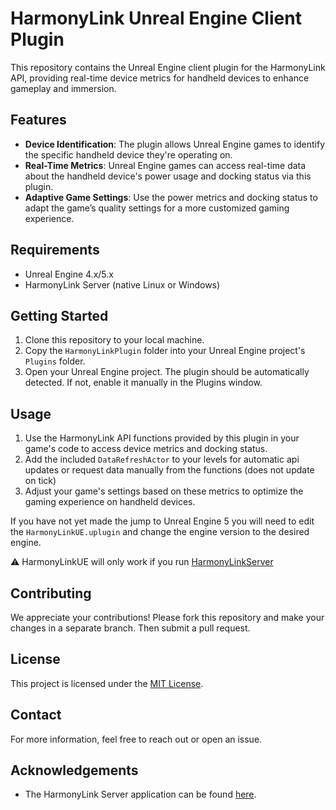 # HarmonyLink Unreal Engine Client Plugin

This repository contains the Unreal Engine client plugin for the HarmonyLink API, providing real-time device metrics for handheld devices to enhance gameplay and immersion.

## Features

- **Device Identification**: The plugin allows Unreal Engine games to identify the specific handheld device they're operating on.
- **Real-Time Metrics**: Unreal Engine games can access real-time data about the handheld device's power usage and docking status via this plugin.
- **Adaptive Game Settings**: Use the power metrics and docking status to adapt the game’s quality settings for a more customized gaming experience.

## Requirements

- Unreal Engine 4.x/5.x
- HarmonyLink Server (native Linux or Windows)

## Getting Started

1. Clone this repository to your local machine.
2. Copy the `HarmonyLinkPlugin` folder into your Unreal Engine project's `Plugins` folder.
3. Open your Unreal Engine project. The plugin should be automatically detected. If not, enable it manually in the Plugins window.

## Usage

1. Use the HarmonyLink API functions provided by this plugin in your game's code to access device metrics and docking status.
2. Add the included `DataRefreshActor` to your levels for automatic api updates or request data manually from the functions (does not update on tick)
3. Adjust your game's settings based on these metrics to optimize the gaming experience on handheld devices.

If you have not yet made the jump to Unreal Engine 5 you will need to edit the `HarmonyLinkUE.uplugin` and change the engine version to the desired engine.

⚠️ HarmonyLinkUE will only work if you run [HarmonyLinkServer](https://github.com/Jordonbc/HarmonyLinkServer)

## Contributing

We appreciate your contributions! Please fork this repository and make your changes in a separate branch. Then submit a pull request.

## License

This project is licensed under the [MIT License](LICENSE).

## Contact

For more information, feel free to reach out or open an issue.

## Acknowledgements

- The HarmonyLink Server application can be found [here](https://github.com/Jordonbc/HarmonyLinkServer).
